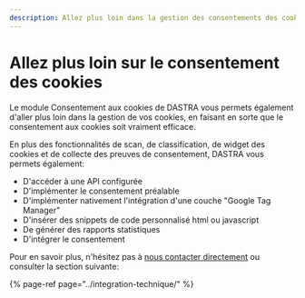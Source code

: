 ```yaml
---
description: Allez plus loin dans la gestion des consentements des cookies avec DASTRA.
---
```


# Allez plus loin sur le consentement des cookies

Le module Consentement aux cookies de DASTRA vous permets également d'aller plus loin dans la gestion de vos cookies, en faisant en sorte que le consentement aux cookies soit vraiment efficace.

En plus des fonctionnalités de scan, de classification, de widget des cookies et de collecte des preuves de consentement, DASTRA vous permets également:

* D'accéder à une API configurée
* D'implémenter le consentement préalable
* D'implémenter nativement l'intégration d'une couche "Google Tag Manager"
* D'insérer des snippets de code personnalisé html ou javascript
* De générer des rapports statistiques
* D'intégrer le consentement

Pour en savoir plus, n'hésitez pas à [nous contacter directement](https://www.dastra.eu/fr/Contact?type=Demo) ou consulter la section suivante:

{% page-ref page="../integration-technique/" %}





